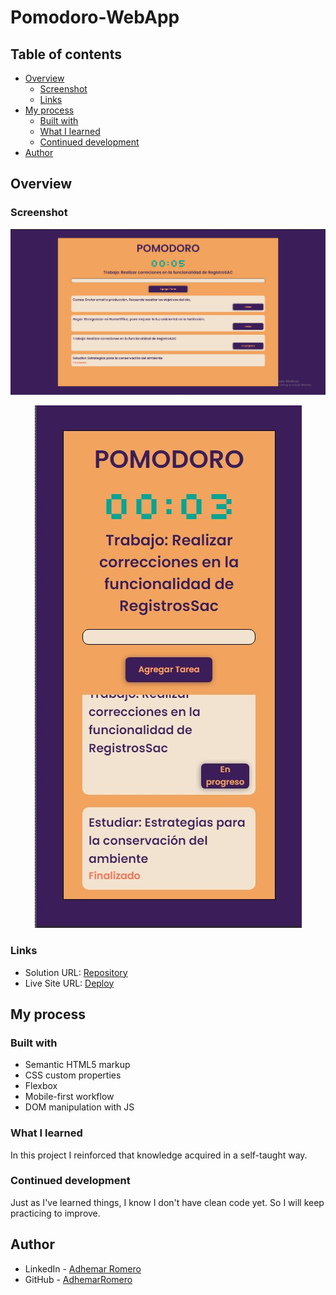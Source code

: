 # Pomodoro-WebApp
## Table of contents

- [Overview](#overview)
  - [Screenshot](#screenshot)
  - [Links](#links)
- [My process](#my-process)
  - [Built with](#built-with)
  - [What I learned](#what-i-learned)
  - [Continued development](#continued-development)
- [Author](#author)

## Overview

### Screenshot

![](./screenshots/desktop.jpg)
<p align="center">
  <img src="./screenshots/mobile.jpg"/>
<p>

### Links

- Solution URL: [Repository](https://github.com/AdhemarRomero/Pomodoro-WebApp)
- Live Site URL: [Deploy](https://adhemarromero.github.io/Pomodoro-WebApp/)

## My process

### Built with

- Semantic HTML5 markup
- CSS custom properties
- Flexbox
- Mobile-first workflow
- DOM manipulation with JS

### What I learned

In this project I reinforced that knowledge acquired in a self-taught way.

### Continued development

Just as I've learned things, I know I don't have clean code yet. So I will keep practicing to improve.

## Author

- LinkedIn - [Adhemar Romero](https://www.linkedin.com/in/adhemar-alessandro-romero-urbina/)
- GitHub - [AdhemarRomero](https://github.com/AdhemarRomero)